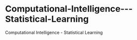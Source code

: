 # Computational-Intelligence---Statistical-Learning
Computational Intelligence - Statistical Learning 
